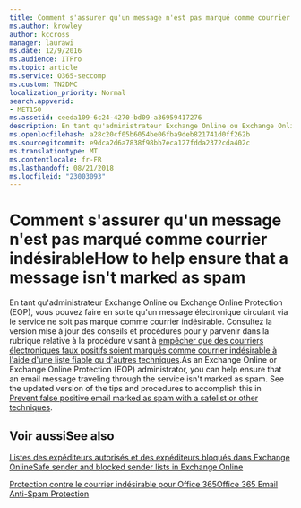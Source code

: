 ```yaml
---
title: Comment s'assurer qu'un message n'est pas marqué comme courrier indésirable
ms.author: krowley
author: kccross
manager: laurawi
ms.date: 12/9/2016
ms.audience: ITPro
ms.topic: article
ms.service: O365-seccomp
ms.custom: TN2DMC
localization_priority: Normal
search.appverid:
- MET150
ms.assetid: ceeda109-6c24-4270-bd09-a36959417276
description: En tant qu'administrateur Exchange Online ou Exchange Online Protection (EOP), vous pouvez faire en sorte qu'un message électronique circulant via le service ne soit pas marqué comme courrier indésirable. Consultez la version mise à jour des conseils et procédures pour y parvenir dans la rubrique relative à la procédure visant à empêcher que des courriers électroniques faux positifs soient marqués comme courrier indésirable à l'aide d'une liste fiable ou d'autres techniques.
ms.openlocfilehash: a28c20cf05b6054be06fba9deb821741d0ff262b
ms.sourcegitcommit: e9dca2d6a7838f98bb7eca127fdda2372cda402c
ms.translationtype: MT
ms.contentlocale: fr-FR
ms.lasthandoff: 08/21/2018
ms.locfileid: "23003093"
---
```

# <a name="how-to-help-ensure-that-a-message-isnt-marked-as-spam"></a><span data-ttu-id="67504-104">Comment s'assurer qu'un message n'est pas marqué comme courrier indésirable</span><span class="sxs-lookup"><span data-stu-id="67504-104">How to help ensure that a message isn't marked as spam</span></span>

<span data-ttu-id="67504-p102">En tant qu'administrateur Exchange Online ou Exchange Online Protection (EOP), vous pouvez faire en sorte qu'un message électronique circulant via le service ne soit pas marqué comme courrier indésirable. Consultez la version mise à jour des conseils et procédures pour y parvenir dans la rubrique relative à la procédure visant à [empêcher que des courriers électroniques faux positifs soient marqués comme courrier indésirable à l'aide d'une liste fiable ou d'autres techniques](https://go.microsoft.com/fwlink/p/?LinkID=534224).</span><span class="sxs-lookup"><span data-stu-id="67504-p102">As an Exchange Online or Exchange Online Protection (EOP) administrator, you can help ensure that an email message traveling through the service isn't marked as spam. See the updated version of the tips and procedures to accomplish this in [Prevent false positive email marked as spam with a safelist or other techniques](https://go.microsoft.com/fwlink/p/?LinkID=534224).</span></span> 
  
## <a name="see-also"></a><span data-ttu-id="67504-107">Voir aussi</span><span class="sxs-lookup"><span data-stu-id="67504-107">See also</span></span>

[<span data-ttu-id="67504-108">Listes des expéditeurs autorisés et des expéditeurs bloqués dans Exchange Online</span><span class="sxs-lookup"><span data-stu-id="67504-108">Safe sender and blocked sender lists in Exchange Online</span></span>](safe-sender-and-blocked-sender-lists-faq.md)

[<span data-ttu-id="67504-109">Protection contre le courrier indésirable pour Office 365</span><span class="sxs-lookup"><span data-stu-id="67504-109">Office 365 Email Anti-Spam Protection</span></span>](https://support.office.com/article/Office-365-Email-Anti-Spam-Protection-6a601501-a6a8-4559-b2e7-56b59c96a586)

